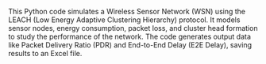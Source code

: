 This Python code simulates a Wireless Sensor Network (WSN) using the LEACH (Low Energy Adaptive Clustering Hierarchy) protocol. It models sensor nodes, energy consumption, packet loss, and cluster head formation to study the performance of the network. The code generates output data like Packet Delivery Ratio (PDR) and End-to-End Delay (E2E Delay), saving results to an Excel file.
